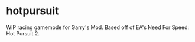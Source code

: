 # hotpursuit
 WIP racing gamemode for Garry's Mod. Based off of EA's Need For Speed: Hot Pursuit 2.
